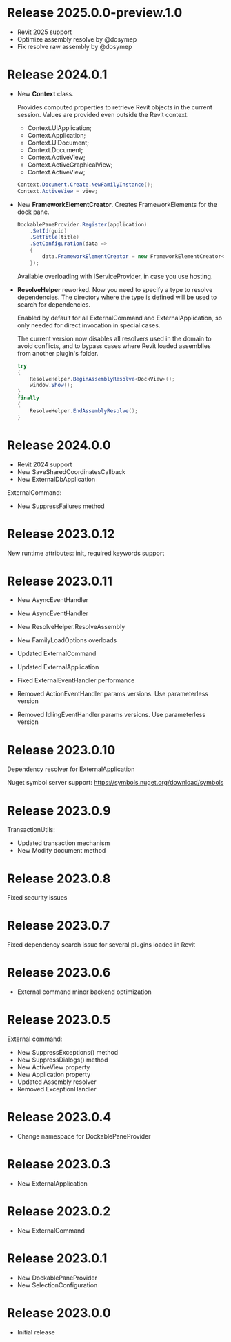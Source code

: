 # Release 2025.0.0-preview.1.0

- Revit 2025 support
- Optimize assembly resolve by @dosymep
- Fix resolve raw assembly by @dosymep

# Release 2024.0.1

- New **Context** class.

    Provides computed properties to retrieve Revit objects in the current session. Values are provided even outside the Revit context.

    - Context.UiApplication;
    - Context.Application;
    - Context.UiDocument;
    - Context.Document;
    - Context.ActiveView;
    - Context.ActiveGraphicalView;
    - Context.ActiveView;

    ```C#
    Context.Document.Create.NewFamilyInstance();
    Context.ActiveView = view;
    ```

- New **FrameworkElementCreator**. Creates FrameworkElements for the dock pane.

    ```C#
    DockablePaneProvider.Register(application)
        .SetId(guid)
        .SetTitle(title)
        .SetConfiguration(data =>
        {
            data.FrameworkElementCreator = new FrameworkElementCreator<DockPaneView>();
        });
    ```
  Available overloading with IServiceProvider, in case you use hosting.

- **ResolveHelper** reworked. Now you need to specify a type to resolve dependencies. The directory where the type is defined will be used to search for dependencies.

  Enabled by default for all ExternalCommand and ExternalApplication, so only needed for direct invocation in special cases.

  The current version now disables all resolvers used in the domain to avoid conflicts, and to bypass cases where Revit loaded assemblies from another plugin's folder.

  ```c#
  try
  {
      ResolveHelper.BeginAssemblyResolve<DockView>();
      window.Show();
  }
  finally
  {
      ResolveHelper.EndAssemblyResolve();
  }
  ```

# Release 2024.0.0

- Revit 2024 support
- New SaveSharedCoordinatesCallback
- New ExternalDbApplication

ExternalCommand:

- New SuppressFailures method

# Release 2023.0.12

New runtime attributes: init, required keywords support

# Release 2023.0.11

- New AsyncEventHandler
- New AsyncEventHandler<T>
- New ResolveHelper.ResolveAssembly
- New FamilyLoadOptions overloads

- Updated ExternalCommand
- Updated ExternalApplication

- Fixed ExternalEventHandler performance

- Removed ActionEventHandler params versions. Use parameterless version
- Removed IdlingEventHandler params versions. Use parameterless version

# Release 2023.0.10

Dependency resolver for ExternalApplication

Nuget symbol server support: https://symbols.nuget.org/download/symbols

# Release 2023.0.9

TransactionUtils:

- Updated transaction mechanism
- New Modify document method

# Release 2023.0.8

Fixed security issues

# Release 2023.0.7

Fixed dependency search issue for several plugins loaded in Revit

# Release 2023.0.6

- External command minor backend optimization

# Release 2023.0.5

External command:

- New SuppressExceptions() method
- New SuppressDialogs() method
- New ActiveView property
- New Application property
- Updated Assembly resolver
- Removed ExceptionHandler

# Release 2023.0.4

- Change namespace for DockablePaneProvider

# Release 2023.0.3

- New ExternalApplication

# Release 2023.0.2

- New ExternalCommand

# Release 2023.0.1

- New DockablePaneProvider
- New SelectionConfiguration

# Release 2023.0.0

- Initial release